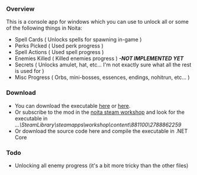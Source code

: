 <h3>Overview</h3>

This is a console app for windows which you can use to unlock all or some of the following things in Noita:

* Spell Cards ( Unlocks spells for spawning in-game )
* Perks Picked ( Used perk progress )
* Spell Actions ( Used spell progress )
* Enemies Killed ( Killed enemies progress ) <i><b> -NOT IMPLEMENTED YET</b></i>
* Secrets ( Unlocks amulet, hat, etc... I'm not exactly sure what all the rest is used for )
* Misc Progress ( Orbs, mini-bosses, essences, endings, nohitrun, etc... )


<h3>Download</h3>

* You can download the executable <a href="https://drive.google.com/file/d/12DaR5tmVsmzErLR6Lt1bjRrhHWpGjrOt/view?usp=sharing">here</a> or <a href="https://github.com/Dextrome/noita-unlock-progress/blob/master/steamworkshop/dextrome_unlock_progress/Noita-UnlockAllProgress.exe">here</a>.
* Or subscribe to the mod in the <a href="https://steamcommunity.com/sharedfiles/filedetails/?id=2788862259">noita steam workshop</a> and look for the executable in <i>...\SteamLibrary\steamapps\workshop\content\881100\2788862259</i>
* Or download the source code here and compile the executable in .NET Core

<h3>Todo</h3>

* Unlocking all enemy progress (it's a bit more tricky than the other files)


